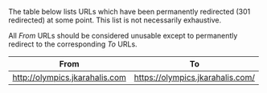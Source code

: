 The table below lists URLs which have been permanently redirected (301
redirected) at some point. This list is not necessarily exhaustive.

All *From* URLs should be considered unusable except to permanently redirect to
the corresponding *To* URLs.

<table>
    <thead>
        <tr>
            <th>From</th>
            <th>To</th>
        </tr>
    </thead>
    <tbody>
        <tr>
            <td><a href="http://olympics.jkarahalis.com">http://olympics.jkarahalis.com</a></td>
            <td><a href="https://olympics.jkarahalis.com/">https://olympics.jkarahalis.com/</a></td>
        </tr>
    </tbody>
</table>
